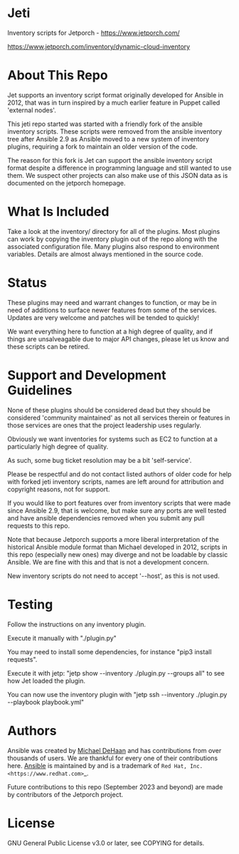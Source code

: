 Jeti
====

Inventory scripts for Jetporch - https://www.jetporch.com/

https://www.jetporch.com/inventory/dynamic-cloud-inventory

About This Repo
===============

Jet supports an inventory script format originally developed for Ansible in 2012, that was in turn inspired by a much earlier feature in Puppet
called 'external nodes'.

This jeti repo started was started with a friendly fork of the ansible inventory scripts. These scripts were removed from the ansible inventory tree after Ansible 2.9
as Ansible moved to a new system of inventory plugins, requiring a fork to maintain an older version of the code.

The reason for this fork is Jet can support the ansible inventory script format despite a difference in programming language and still wanted to use them.
We suspect other projects can also make use of this JSON data as is documented on the jetporch homepage.

What Is Included
================

Take a look at the inventory/ directory for all of the plugins.  Most plugins can work by copying the inventory plugin out of the repo
along with the associated configuration file. Many plugins also respond to environment variables. Details are almost always mentioned
in the source code.

Status
======

These plugins may need and warrant changes to function, or may be in need of additions to surface newer features from some of the services.  
Updates are very welcome and patches will be tended to quickly!

We want everything here to function at a high degree of quality, and if things are unsalveagable due to major
API changes, please let us know and these scripts can be retired.

Support and Development Guidelines
==================================

None of these plugins should be considered dead but they should be considered 'community maintained' as not all services therein
or features in those services are ones that the project leadership uses regularly.

Obviously we want inventories for systems such as EC2 to function at a particularly high degree of quality.

As such, some bug ticket resolution may be a bit 'self-service'. 

Please be respectful and do not contact listed authors of older code
for help with forked jeti inventory scripts, names are left around for attribution and copyright reasons, not for support.

If you would like to port features over from inventory scripts that were made since Ansible 2.9, that is welcome, but make sure
any ports are well tested and have ansible dependencies removed when you submit any pull requests to this repo.

Note that because Jetporch supports a more liberal interpretation of the historical Ansible module format than Michael developed
in 2012, scripts in this repo (especially new ones) may diverge and not be loadable by classic Ansible. 
We are fine with this and that is not a development concern.

New inventory scripts do not need to accept '--host', as this is not used.

Testing
=======

Follow the instructions on any inventory plugin.

Execute it manually with "./plugin.py"

You may need to install some dependencies, for instance "pip3 install requests".

Execute it with jetp: "jetp show --inventory ./plugin.py --groups all" to see how Jet loaded the plugin.

You can now use the inventory plugin with "jetp ssh --inventory ./plugin.py --playbook playbook.yml"

Authors
=======

Ansible was created by [Michael DeHaan](https://github.com/mpdehaan)
and has contributions from over thousands of users. We are thankful for every one
of their contributions here. [Ansible](https://www.ansible.com) is maintained by and
is a trademark of `Red Hat, Inc. <https://www.redhat.com>`_.

Future contributions to this repo (September 2023 and beyond) are made by
contributors of the Jetporch project.

License
=======

GNU General Public License v3.0 or later, see COPYING for details.


